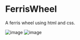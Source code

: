 # FerrisWheel
A ferris wheel using html and css.

![image](https://github.com/Ritika12-prog/FerrisWheel/assets/68142518/d1e65f31-3d8e-40d6-b126-c70f519f40c4)
![image](https://github.com/Ritika12-prog/FerrisWheel/assets/68142518/fec46031-31a0-406e-bd0b-ae76255c3f4f)
